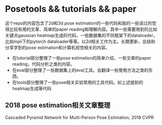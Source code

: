 # Posetools && tutorials && paper

这个repo的内容包含了2d和3d pose estimation的一些代码和我的一些读过的觉得比较有用的文章、简单的paper reading和理解内容。其中一些需要用到的比如关键点gaussian heatmap生成的代码，一些数据集的不同框架下的dataloader，比如mpii下的pytorch dataloader等等。以2d相关工作为主。长期更新，总结和分享学到的pose estimation和计算机视觉相关的内容。

- 在tutorial部分整理了一些pose estimation的简单介绍，一些文章的paper reading，代码分析之类的内容。
- 在eval部分整理了一些数据集上的eval工具。会翻译一些使用方法之类的东西。
- 在tools部分整理了一些pose相关实验常用的工具代码。如上述提到的heatmap生成等代码

## 2018 pose estimation相关文章整理

Cascaded Pyramid Network for Multi-Person Pose Estimation, 2018 CVPR


